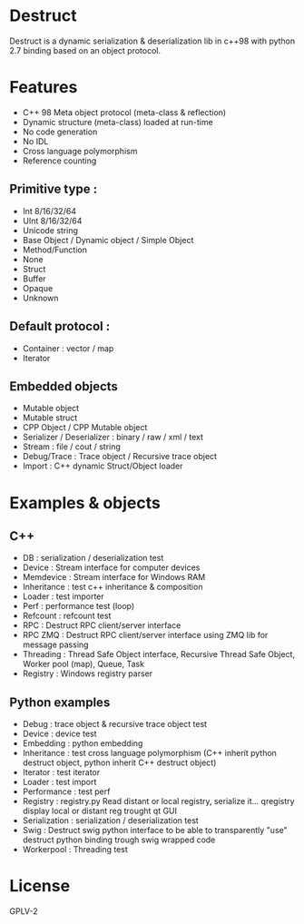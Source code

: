 # Destruct
Destruct is a dynamic serialization &amp; deserialization lib in c++98 with python 2.7 binding based on an object protocol.

# Features

- C++ 98 Meta object protocol (meta-class & reflection)
- Dynamic structure (meta-class) loaded at run-time
- No code generation 
- No IDL
- Cross language polymorphism 
- Reference counting

## Primitive type  :

- Int  8/16/32/64
- UInt 8/16/32/64
- Unicode string
- Base Object / Dynamic object / Simple Object 
- Method/Function 
- None
- Struct
- Buffer 
- Opaque 
- Unknown

## Default protocol : 

- Container : vector / map
- Iterator

## Embedded objects

- Mutable object
- Mutable struct
- CPP Object / CPP Mutable object
- Serializer / Deserializer : binary / raw / xml / text
- Stream : file / cout / string 
- Debug/Trace : Trace object / Recursive trace object
- Import : C++ dynamic Struct/Object loader 

# Examples & objects

## C++

- DB : serialization / deserialization test
- Device : Stream interface for computer devices 
- Memdevice : Stream interface for Windows RAM 
- Inheritance : test c++ inheritance & composition
- Loader : test importer 
- Perf : performance test (loop)
- Refcount : refcount test
- RPC : Destruct RPC client/server interface
- RPC ZMQ : Destruct RPC client/server interface using ZMQ lib for message passing
- Threading : Thread Safe Object interface, Recursive Thread Safe Object, Worker pool (map), Queue, Task 
- Registry : Windows registry parser 

## Python examples

- Debug : trace object & recursive trace object test
- Device : device test
- Embedding : python embedding
- Inheritance : test cross language polymorphism (C++ inherit python destruct object, python inherit C++ destruct object)
- Iterator : test iterator 
- Loader : test import 
- Performance : test perf
- Registry : registry.py Read distant or local registry, serialize it... qregistry display local or distant reg trought qt GUI
- Serialization : serialization / deserialization test
- Swig : Destruct swig python interface to be able to transparently "use" destruct python binding trough swig wrapped code
- Workerpool : Threading test

# License 

GPLV-2 


